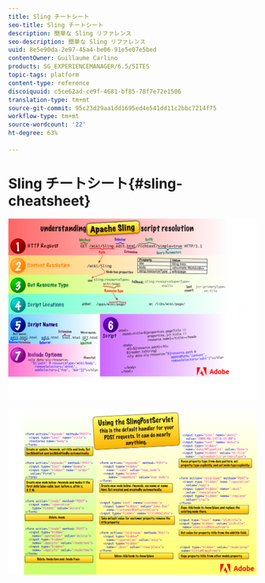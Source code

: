 ```yaml
---
title: Sling チートシート
seo-title: Sling チートシート
description: 簡単な Sling リファレンス
seo-description: 簡単な Sling リファレンス
uuid: 8e5e90da-2e97-45a4-be06-91e5e07e5bed
contentOwner: Guillaume Carlino
products: SG_EXPERIENCEMANAGER/6.5/SITES
topic-tags: platform
content-type: reference
discoiquuid: c5ce62ad-ce9f-4681-bf85-78f7e72e1506
translation-type: tm+mt
source-git-commit: 95c23d29aa1dd1695ed4e541dd11c2bbc7214f75
workflow-type: tm+mt
source-wordcount: '22'
ht-degree: 63%

---
```



# Sling チートシート{#sling-cheatsheet}

![Apache Slingスクリプトの解決について](assets/sling-cheatsheet-01.png)

![SlingPostServletの使用](assets/sling-cheatsheet-02.png)
